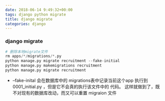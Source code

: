 ```yaml
---
date: 2018-06-14 9:49:32+00:00
tags: django python migrate
title: django migrate
categories: django
---
```


### django migrate
```python
# 删除本地migrate文件
rm apps/*/migrations/*.py
python manage.py migrate recruitment --fake-initial
python manage.py makemigrations recruitment
python manage.py migrate recruitment

```

* –fake-inital 会在数据库中的 migrations表中记录当前这个app 执行到 0001_initial.py ，但是它不会真的执行该文件中的 代码。 这样就做到了，既不对现有的数据库改动，而又可以重置 migraion 文件
